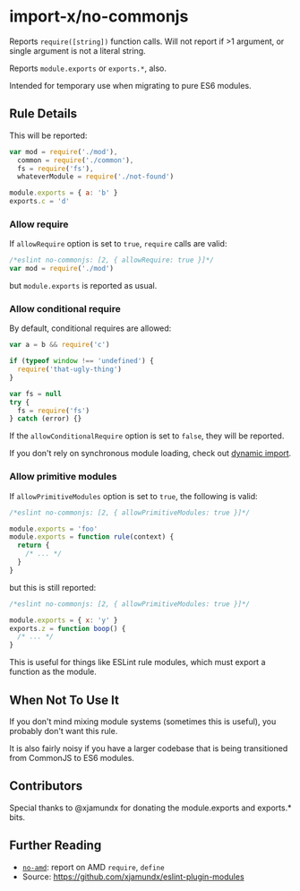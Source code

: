 # import-x/no-commonjs

<!-- end auto-generated rule header -->

Reports `require([string])` function calls. Will not report if >1 argument,
or single argument is not a literal string.

Reports `module.exports` or `exports.*`, also.

Intended for temporary use when migrating to pure ES6 modules.

## Rule Details

This will be reported:

```js
var mod = require('./mod'),
  common = require('./common'),
  fs = require('fs'),
  whateverModule = require('./not-found')

module.exports = { a: 'b' }
exports.c = 'd'
```

### Allow require

If `allowRequire` option is set to `true`, `require` calls are valid:

```js
/*eslint no-commonjs: [2, { allowRequire: true }]*/
var mod = require('./mod')
```

but `module.exports` is reported as usual.

### Allow conditional require

By default, conditional requires are allowed:

```js
var a = b && require('c')

if (typeof window !== 'undefined') {
  require('that-ugly-thing')
}

var fs = null
try {
  fs = require('fs')
} catch (error) {}
```

If the `allowConditionalRequire` option is set to `false`, they will be reported.

If you don't rely on synchronous module loading, check out [dynamic import](https://github.com/airbnb/babel-plugin-dynamic-import-node).

### Allow primitive modules

If `allowPrimitiveModules` option is set to `true`, the following is valid:

```js
/*eslint no-commonjs: [2, { allowPrimitiveModules: true }]*/

module.exports = 'foo'
module.exports = function rule(context) {
  return {
    /* ... */
  }
}
```

but this is still reported:

```js
/*eslint no-commonjs: [2, { allowPrimitiveModules: true }]*/

module.exports = { x: 'y' }
exports.z = function boop() {
  /* ... */
}
```

This is useful for things like ESLint rule modules, which must export a function as
the module.

## When Not To Use It

If you don't mind mixing module systems (sometimes this is useful), you probably
don't want this rule.

It is also fairly noisy if you have a larger codebase that is being transitioned
from CommonJS to ES6 modules.

## Contributors

Special thanks to @xjamundx for donating the module.exports and exports.\* bits.

## Further Reading

- [`no-amd`](./no-amd.md): report on AMD `require`, `define`
- Source: <https://github.com/xjamundx/eslint-plugin-modules>
